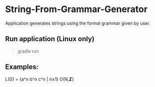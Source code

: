 # String-From-Grammar-Generator
Application generates strings using the formal grammar given by user.


## Run application (Linux only)
> gradle run


## Examples:
L(G) = {a^n b^n c^n | n≥1}
G(N,𝜮)
